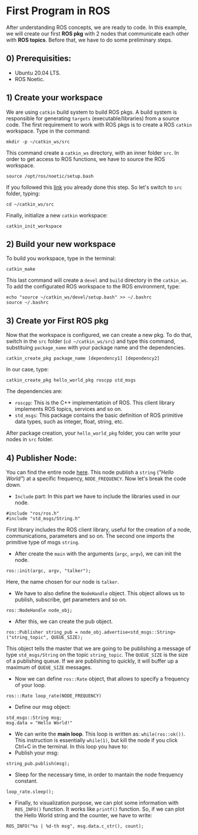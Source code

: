 # First Program in ROS
After understanding ROS concepts, we are ready to code. In this example, we will create our first **ROS pkg** with 2 nodes that communicate each other with **ROS topics**. Before that, we have to do some preliminary steps.

## 0) Prerequisities:
- Ubuntu 20.04 LTS.
- ROS Noetic.

## 1) Create your workspace
We are using `catkin` build system to build ROS pkgs. A build system is responsible for generating `targets` (executable/libraries) from a source code. The first requirement to work with ROS pkgs is to create a ROS `catkin` workspace. Type in the command:
```
mkdir -p ~/catkin_ws/src
```
This command create a `catkin_ws` directory, with an inner folder `src`. In order to get access to ROS functions, we have to source the ROS workspace.

```
source /opt/ros/noetic/setup.bash
```
If you followed this [link](http://wiki.ros.org/noetic/Installation/Ubuntu) you already done this step. So let's switch to  `src` folder, typing:
```
cd ~/catkin_ws/src
```
Finally, initialize a new `catkin` workspace:
```
catkin_init_workspace
```

## 2) Build your new workspace
To build you workspace, type in the terminal:
```
catkin_make
```
This last command will create a `devel` and `build` directory in the `catkin_ws`. To add the configurated ROS workspace to the ROS environment, type:

```
echo "source ~/catkin_ws/devel/setup.bash" >> ~/.bashrc
source ~/.bashrc
```
## 3) Create yor First ROS pkg
Now that the workspace is configured, we can create a new pkg. To do that, switch in the `src` folder (`cd ~/catkin_ws/src`) and type this command, substituing `package_name` with your package name and the dependencies.
```
catkin_create_pkg package_name [dependency1] [dependency2]
```

In our case, type:
```
catkin_create_pkg hello_world_pkg roscpp std_msgs
```
The dependencies are:
- `roscpp`: This is the C++ implementatioin of ROS. This client library implements ROS topics, services and so on.
- `std_msgs`: This package contains the basic definition of ROS primitive data types, such as integer, float, string, etc.

After package creation, your `hello_world_pkg` folder, you can write your nodes in `src` folder.

## 4) Publisher Node:
You can find the entire node [here](hello_world_pkg/src/publisher.cpp). This node publish a `string` (*"Hello World"*) at a specific frequency, `NODE_FREQUENCY`. Now let's break the code down.

- `Include` part: In this part we have to include the libraries used in our node.
 ```
 #include "ros/ros.h"
 #include "std_msgs/String.h"
 ```
First library includes the ROS client library, useful for the creation of a node, communications, parameters and so on. The second one imports the primitive type of msgs `string`. 
- After create the `main` with the arguments (`argc`, `argv`), we can init the node.
```
ros::init(argc, argv, "talker");
```
Here, the name chosen for our node is `talker`. 
- We have to also define the `NodeHandle` object. This object allows us to publish, subscribe, get parameters and so on.
```
ros::NodeHandle node_obj;
```
- After this, we can create the pub object. 
```
ros::Publisher string_pub = node_obj.advertise<std_msgs::String>("string_topic", QUEUE_SIZE);
```
This object tells the master that we are going to be publishing a message of type `std_msgs/String` on the topic `string_topic`. The `QUEUE_SIZE` is the size of a publishing queue. If we are publishing to quickly, it will buffer up a maximum of `QUEUE_SIZE` messages.
- Now we can define `ros::Rate` object, that allows to specify a frequency of your loop.
```
ros:::Rate loop_rate(NODE_FREQUENCY)
```
- Define our msg object:
```
std_msgs::String msg;
msg.data = "Hello World!"
```
- We can write the **main loop**. This loop is written as: `while(ros::ok())`. This instruction is essentially `while(1)`, but kill the node if you click Ctrl+C in the terminal. In this loop you have to:
- Publish your msg:
```
string_pub.publish(msg);
```
- Sleep for the necessary time, in order to mantain the node frequency constant.
```
loop_rate.sleep();
```
- Finally, to visualization purpose, we can plot some information with `ROS_INFO()` function. It works like `printf()` function. So, if we can plot the Hello World string and the counter, we have to write:
```
ROS_INFO("%s | %d-th msg", msg.data.c_str(), count);
```
